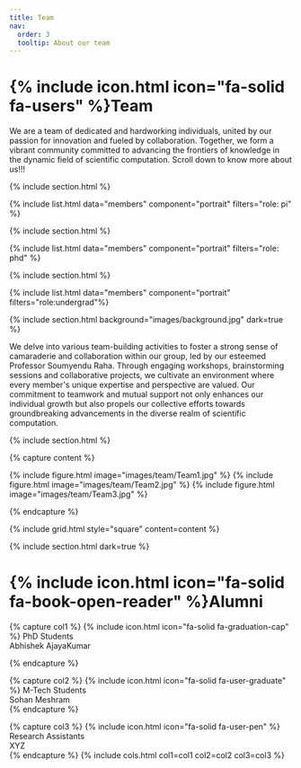 ```yaml
---
title: Team
nav:
  order: 3
  tooltip: About our team
---
```


# {% include icon.html icon="fa-solid fa-users" %}Team

We are a team of dedicated and hardworking individuals, united by our passion for innovation and fueled by collaboration. Together, we form a vibrant community committed to advancing the frontiers of knowledge in the dynamic field of scientific computation. Scroll down to know more about us!!!

{% include section.html %}

{% include list.html data="members" component="portrait" filters="role: pi" %}


{% include section.html %}

{% include list.html data="members" component="portrait" filters="role: phd" %}

{% include section.html %}

{% include list.html data="members" component="portrait" filters="role:undergrad"%}

{% include section.html background="images/background.jpg" dark=true %}

We delve into various team-building activities to foster a strong sense of camaraderie and collaboration within our group, led by our esteemed Professor Soumyendu Raha. Through engaging workshops, brainstorming sessions and collaborative projects, we cultivate an environment where every member's unique expertise and perspective are valued. Our commitment to teamwork and mutual support not only enhances our individual growth but also propels our collective efforts towards groundbreaking advancements in the diverse realm of scientific computation.

{% include section.html %}

{% capture content %}

{% include figure.html image="images/team/Team1.jpg" %}
{% include figure.html image="images/team/Team2.jpg" %}
{% include figure.html image="images/team/Team3.jpg" %}

{% endcapture %}

{% include grid.html style="square" content=content %}

{% include section.html dark=true %}
# {% include icon.html icon="fa-solid fa-book-open-reader" %}Alumni

{% capture col1 %}
{% include icon.html icon="fa-solid fa-graduation-cap" %}  PhD Students<br>
Abhishek AjayaKumar<br>

{% endcapture %}

{% capture col2 %}
{% include icon.html icon="fa-solid fa-user-graduate" %}  M-Tech Students<br>
Sohan Meshram<br>
{% endcapture %}

{% capture col3 %}
{% include icon.html icon="fa-solid fa-user-pen" %}  Research Assistants<br>
XYZ<br>
{% endcapture %}
{% include cols.html col1=col1 col2=col2 col3=col3 %}